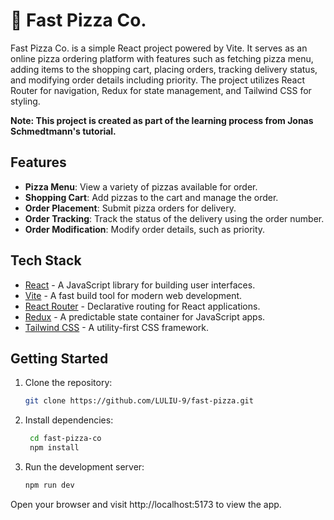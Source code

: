 # 🍕 Fast Pizza Co.

Fast Pizza Co. is a simple React project powered by Vite. It serves as an online pizza ordering platform with features such as fetching pizza menu, adding items to the shopping cart, placing orders, tracking delivery status, and modifying order details including priority. The project utilizes React Router for navigation, Redux for state management, and Tailwind CSS for styling.

**Note: This project is created as part of the learning process from Jonas Schmedtmann's tutorial.**

## Features

- **Pizza Menu**: View a variety of pizzas available for order.
- **Shopping Cart**: Add pizzas to the cart and manage the order.
- **Order Placement**: Submit pizza orders for delivery.
- **Order Tracking**: Track the status of the delivery using the order number.
- **Order Modification**: Modify order details, such as priority.

## Tech Stack

- [React](https://reactjs.org/) - A JavaScript library for building user interfaces.
- [Vite](https://vitejs.dev/) - A fast build tool for modern web development.
- [React Router](https://reactrouter.com/) - Declarative routing for React applications.
- [Redux](https://redux.js.org/) - A predictable state container for JavaScript apps.
- [Tailwind CSS](https://tailwindcss.com/) - A utility-first CSS framework.

## Getting Started

1. Clone the repository:

   ```bash
   git clone https://github.com/LULIU-9/fast-pizza.git

   ```

2. Install dependencies:

   ```bash
    cd fast-pizza-co
    npm install

   ```

3. Run the development server:

   ```bash
   npm run dev
   ```

Open your browser and visit http://localhost:5173 to view the app.

